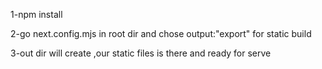 1-npm install

2-go next.config.mjs in root dir and chose output:"export"
for static build

3-out dir will create ,our static files is there and ready for serve

